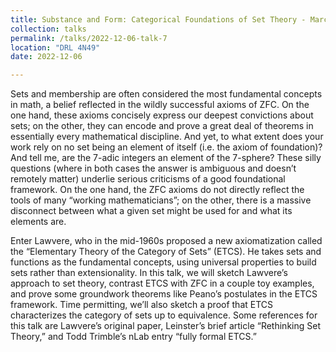 ```yaml
---
title: Substance and Form: Categorical Foundations of Set Theory - Marc Muhleisen
collection: talks
permalink: /talks/2022-12-06-talk-7
location: "DRL 4N49"
date: 2022-12-06

---
```


Sets and membership are often considered the most fundamental concepts in math, a belief reflected in the wildly successful axioms of ZFC. On the one hand, these axioms concisely express our deepest convictions about sets; on the other, they can encode and prove a great deal of theorems in essentially every mathematical discipline. And yet, to what extent does your work rely on no set being an element of itself (i.e. the axiom of foundation)? And tell me, are the 7-adic integers an element of the 7-sphere? These silly questions (where in both cases the answer is ambiguous and doesn’t remotely matter) underlie serious criticisms of a good foundational framework. On the one hand, the ZFC axioms do not directly reflect the tools of many “working mathematicians”; on the other, there is a massive disconnect between what a given set might be used for and what its elements are. 

Enter Lawvere, who in the mid-1960s proposed a new axiomatization called the “Elementary Theory of the Category of Sets” (ETCS). He takes sets and functions as the fundamental concepts, using universal properties to build sets rather than extensionality. In this talk, we will sketch Lawvere’s approach to set theory, contrast ETCS with ZFC in a couple toy examples, and prove some groundwork theorems like Peano’s postulates in the ETCS framework. Time permitting, we’ll also sketch a proof that ETCS characterizes the category of sets up to equivalence. Some references for this talk are Lawvere’s original paper, Leinster’s brief article “Rethinking Set Theory,” and Todd Trimble’s nLab entry “fully formal ETCS.”
